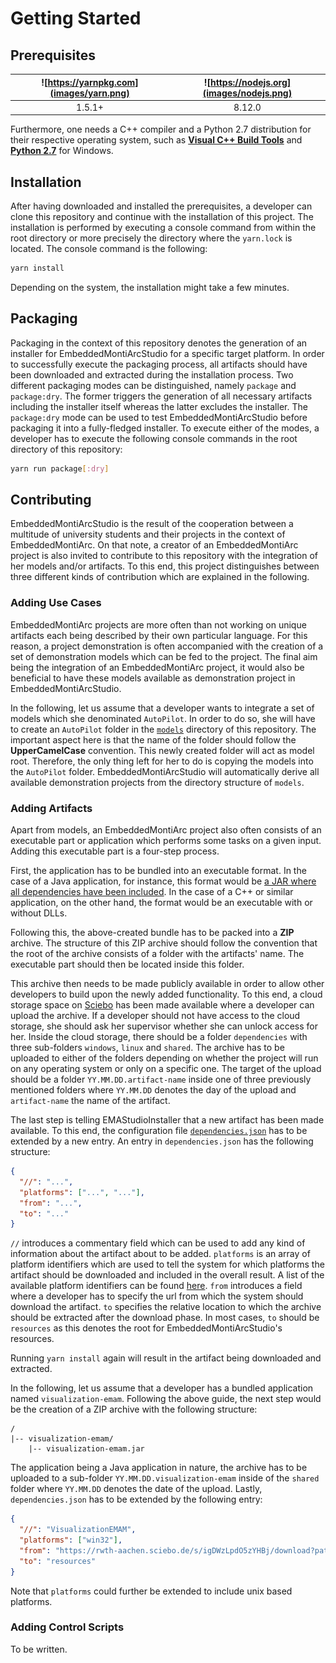 # Getting Started

## Prerequisites
| ![https://yarnpkg.com](images/yarn.png) | ![https://nodejs.org](images/nodejs.png) |
| :----: | :-----: |
| 1.5.1+ | 8.12.0 |

Furthermore, one needs a C++ compiler and a Python 2.7 distribution for their
respective operating system, such as
[**Visual C++ Build Tools**](https://www.visualstudio.com/downloads/#build-tools-for-visual-studio-2017) and
[**Python 2.7**](https://www.python.org/downloads) for Windows.

## Installation
After having downloaded and installed the prerequisites, a developer can clone this repository
and continue with the installation of this project. The installation is performed by executing
a console command from within the root directory or more precisely the directory where the
`yarn.lock` is located. The console command is the following:

```bash
yarn install
```

Depending on the system, the installation might take a few minutes.

## Packaging
Packaging in the context of this repository denotes the generation of an installer for
EmbeddedMontiArcStudio for a specific target platform. In order to successfully execute
the packaging process, all artifacts should have been downloaded and extracted during the
installation process. Two different packaging modes can be distinguished, namely `package`
and `package:dry`. The former triggers the generation of all necessary artifacts including
the installer itself whereas the latter excludes the installer. The `package:dry` mode
can be used to test EmbeddedMontiArcStudio before packaging it into a fully-fledged
installer. To execute either of the modes, a developer has to execute the following console
commands in the root directory of this repository:

```bash
yarn run package[:dry]
```

## Contributing
EmbeddedMontiArcStudio is the result of the cooperation between a multitude of university
students and their projects in the context of EmbeddedMontiArc. On that note, a creator of
an EmbeddedMontiArc project is also invited to contribute to this repository with the
integration of her models and/or artifacts. To this end, this project distinguishes between
three different kinds of contribution which are explained in the following.

### Adding Use Cases
EmbeddedMontiArc projects are more often than not working on unique artifacts each being
described by their own particular language. For this reason, a project demonstration is
often accompanied with the creation of a set of demonstration models which can be fed to the
project. The final aim being the integration of an EmbeddedMontiArc project, it would also be
beneficial to have these models available as demonstration project in EmbeddedMontiArcStudio.

In the following, let us assume that a developer wants to integrate a set of models which she
denominated `AutoPilot`. In order to do so, she will have to create an `AutoPilot` folder in
the [`models`](../src/models) directory of this repository. The important aspect here is that
the name of the folder should follow the **UpperCamelCase** convention. This newly created
folder will act as model root. Therefore, the only thing left for her to do is copying
the models into the `AutoPilot` folder. EmbeddedMontiArcStudio will automatically derive all
available demonstration projects from the directory structure of `models`.

### Adding Artifacts
Apart from models, an EmbeddedMontiArc project also often consists of an executable part or
application which performs some tasks on a given input. Adding this executable part is a
four-step process.

First, the application has to be bundled into an executable format. In the case of a Java
application, for instance, this format would be
[a JAR where all dependencies have been included](https://stackoverflow.com/questions/574594/how-can-i-create-an-executable-jar-with-dependencies-using-maven).
In the case of a C++ or similar application, on the other hand, the format would be an
executable with or without DLLs.

Following this, the above-created bundle has to be packed into a **ZIP** archive. The
structure of this ZIP archive should follow the convention that the root of the archive
consists of a folder with the artifacts' name. The executable part should then be located
inside this folder.

This archive then needs to be made publicly available in order to allow other developers to
build upon the newly added functionality. To this end, a cloud storage space on
[Sciebo](https://www.sciebo.de/) has been made available where a developer can upload the
archive. If a developer should not have access to the cloud storage, she should ask her
supervisor whether she can unlock access for her. Inside the cloud storage, there should be
a folder `dependencies` with three sub-folders `windows`, `linux` and `shared`. The archive
has to be uploaded to either of the folders depending on whether the project will run on any
operating system or only on a specific one. The target of the upload should be a folder
`YY.MM.DD.artifact-name` inside one of three previously mentioned folders where `YY.MM.DD`
denotes the day of the upload and `artifact-name` the name of the artifact.

The last step is telling EMAStudioInstaller that a new artifact has been made available. To
this end, the configuration file
[`dependencies.json`](../configs/dependencies.json) has to be extended by a new entry. An
entry in `dependencies.json` has the following structure:

```json
{
  "//": "...",
  "platforms": ["...", "..."],
  "from": "...",
  "to": "..."
}
```

`//` introduces a commentary field which can be used to add any kind of information about
the artifact about to be added. `platforms` is an array of platform identifiers which are
used to tell the system for which platforms the artifact should be downloaded and included
in the overall result. A list of the available platform identifiers can be found
[here](https://nodejs.org/api/process.html#process_process_platform). `from` introduces a
field where a developer has to specify the url from which the system should download the
artifact. `to` specifies the relative location to which the archive should be extracted
after the download phase. In most cases, `to` should be `resources` as this denotes the
root for EmbeddedMontiArcStudio's resources.

Running `yarn install` again will result in the artifact being downloaded and extracted.

In the following, let us assume that a developer has a bundled application named
`visualization-emam`. Following the above guide, the next step would be the creation of a
ZIP archive with the following structure:

```
/
|-- visualization-emam/
    |-- visualization-emam.jar
```

The application being a Java application in nature, the archive has to be uploaded to a
sub-folder `YY.MM.DD.visualization-emam` inside of the `shared` folder where `YY.MM.DD`
denotes the date of the upload. Lastly, `dependencies.json` has to be extended by the
following entry:

```json
{
  "//": "VisualizationEMAM",
  "platforms": ["win32"],
  "from": "https://rwth-aachen.sciebo.de/s/igDWzLpdO5zYHBj/download?path=%2Fshared%2FYY.MM.DD.visualization-emam&files=visualization-emam.zip",
  "to": "resources"
}
```

Note that `platforms` could further be extended to include unix based platforms.

### Adding Control Scripts
To be written.

<!-- Bound to Button -->